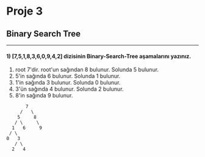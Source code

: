 # Proje 3
## Binary Search Tree
***
#### 1) [7,5,1,8,3,6,0,9,4,2] dizisinin Binary-Search-Tree aşamalarını yazınız.

1. root 7'dir. root'un sağından 8 bulunur. Solunda 5 bulunur.
2. 5'in sağında 6 bulunur. Solunda 1 bulunur.
3. 1'in sağında 3 bulunur. Solunda 0 bulunur.
4. 3'ün sağında 4 bulunur. Solunda 2 bulunur.
5. 8'in sağında 9 bulunur.
```
       7
     /   \
    5     8
   / \     \
  1   6     9
 / \
0   3
   / \
  2   4
```
